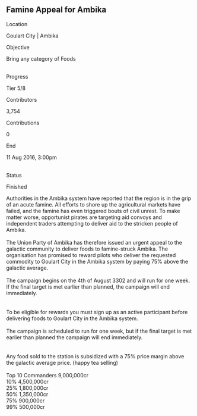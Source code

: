 ## Famine Appeal for Ambika

Location

Goulart City \| Ambika

Objective

Bring any category of Foods

\
Progress

Tier 5/8

Contributors

3,754

Contributions

0

End

11 Aug 2016, 3:00pm

\
Status

Finished

Authorities in the Ambika system have reported that the region is in the
grip of an acute famine. All efforts to shore up the agricultural
markets have failed, and the famine has even triggered bouts of civil
unrest. To make matter worse, opportunist pirates are targeting aid
convoys and independent traders attempting to deliver aid to the
stricken people of Ambika.\
\
The Union Party of Ambika has therefore issued an urgent appeal to the
galactic community to deliver foods to famine-struck Ambika. The
organisation has promised to reward pilots who deliver the requested
commodity to Goulart City in the Ambika system by paying 75% above the
galactic average.\
\
The campaign begins on the 4th of August 3302 and will run for one week.
If the final target is met earlier than planned, the campaign will end
immediately.\
\
\
To be eligible for rewards you must sign up as an active participant
before delivering foods to Goulart City in the Ambika system.\
\
The campaign is scheduled to run for one week, but if the final target
is met earlier than planned the campaign will end immediately.\
\
\
Any food sold to the station is subsidized with a 75% price margin above
the galactic average price. (happy tea selling)\
\
Top 10 Commanders 9,000,000cr\
10% 4,500,000cr\
25% 1,800,000cr\
50% 1,350,000cr\
75% 900,000cr\
99% 500,000cr
